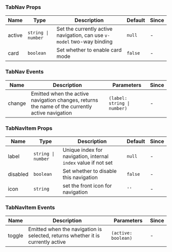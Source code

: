 ### TabNav Props

| Name   | Type             | Description                                          | Default | Since |
| ------ | ---------------- | --------------------------------------------- | ------ | --- |
| active | `string \| number` | Set the currently active navigation, can use `v-model` two-way binding | `null` | - |
| card | `boolean` | Set whether to enable card mode | `false` | - |

### TabNav Events

| Name      | Description                                               | Parameters | Since |
| --------- | -------------------------------------------------- | ---- | --- |
| change | Emitted when the active navigation changes, returns the name of the currently active navigation | `(label: string \| number)` | - |

### TabNavItem Props

| Name     | Type             | Description                     | Default | Since |
| -------- | ---------------- | ------------------------ | ------ | --- |
| label | `string \| number` | Unique index for navigation, internal `index` value if not set | `null` | - |
| disabled | `boolean` | Set whether to disable this navigation | `false` | - |
| icon | `string` | set the front icon for navigation | `''` | - |

### TabNavItem Events

| Name      | Description                                       | Parameters  | Since |
| --------- | ------------------------------------------ | ----- | --- |
| toggle | Emitted when the navigation is selected, returns whether it is currently active | `(active: boolean)` | - |
